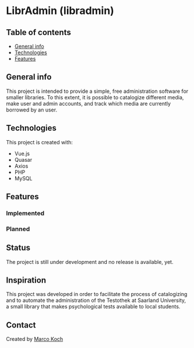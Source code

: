 # LibrAdmin (libradmin)

## Table of contents

- [General info](#general-info)
- [Technologies](#technologies)
- [Features](#features)

## General info

This project is intended to provide a simple, free administration software for smaller libraries. To this extent, it is possible to catalogize different media, make user and admin accounts, and track which media are currently borrowed by an user.

## Technologies

This project is created with:

- Vue.js
- Quasar
- Axios
- PHP
- MySQL

## Features

### Implemented

### Planned

## Status

The project is still under development and no release is available, yet.

## Inspiration

This project was developed in order to facilitate the process of catalogizing and to automate the administration of the Testothek at Saarland University, a small library that makes psychological tests available to local students.

## Contact

Created by [Marco Koch](mailto:marco.koch@uni-saarland.de?subject=[GitHub]%20LibrAdmin)
